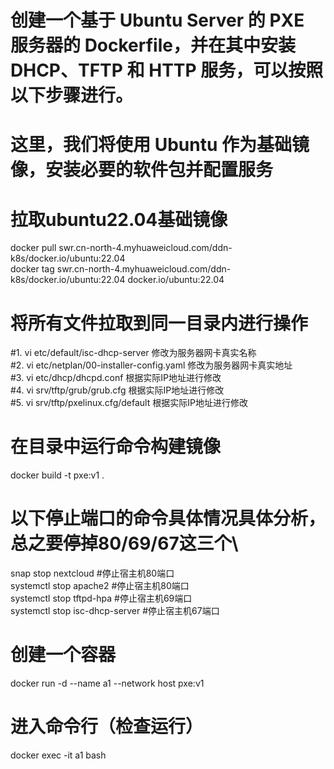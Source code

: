 # 创建一个基于 Ubuntu Server 的 PXE 服务器的 Dockerfile，并在其中安装 DHCP、TFTP 和 HTTP 服务，可以按照以下步骤进行。
# 这里，我们将使用 Ubuntu 作为基础镜像，安装必要的软件包并配置服务
# 拉取ubuntu22.04基础镜像
docker pull swr.cn-north-4.myhuaweicloud.com/ddn-k8s/docker.io/ubuntu:22.04\
docker tag  swr.cn-north-4.myhuaweicloud.com/ddn-k8s/docker.io/ubuntu:22.04  docker.io/ubuntu:22.04
# 将所有文件拉取到同一目录内进行操作
#1. vi etc/default/isc-dhcp-server            修改为服务器网卡真实名称\
#2. vi etc/netplan/00-installer-config.yaml   修改为服务器网卡真实地址\
#3. vi etc/dhcp/dhcpd.conf                    根据实际IP地址进行修改\
#4. vi srv/tftp/grub/grub.cfg                 根据实际IP地址进行修改\
#5. vi srv/tftp/pxelinux.cfg/default          根据实际IP地址进行修改

# 在目录中运行命令构建镜像
docker build -t pxe:v1 .
# 以下停止端口的命令具体情况具体分析，总之要停掉80/69/67这三个\
snap stop nextcloud                    #停止宿主机80端口\
systemctl stop apache2                 #停止宿主机80端口\
systemctl stop tftpd-hpa               #停止宿主机69端口\
systemctl stop isc-dhcp-server         #停止宿主机67端口
# 创建一个容器
docker run -d --name a1 --network host pxe:v1
# 进入命令行（检查运行）
docker exec -it a1 bash
